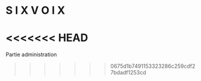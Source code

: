 # S I X V O I X
<<<<<<< HEAD
=======
Partie administration

>>>>>>> 0675d1b7491153323286c259cdf27bdadf1253cd
